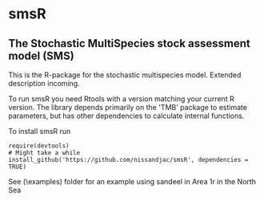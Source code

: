 # smsR
## The Stochastic MultiSpecies stock assessment model (SMS)

This is the R-package for the stochastic multispecies model. Extended description incoming.

To run smsR you need Rtools with a version matching your current R version. The library depends primarily on the 'TMB' package to estimate parameters, but has other dependencies to calculate internal functions.

To install smsR run

```
require(devtools)
# Might take a while
install_github('https://github.com/nissandjac/smsR', dependencies = TRUE)

```

See (\examples) folder for an example using sandeel in Area 1r in the North Sea
